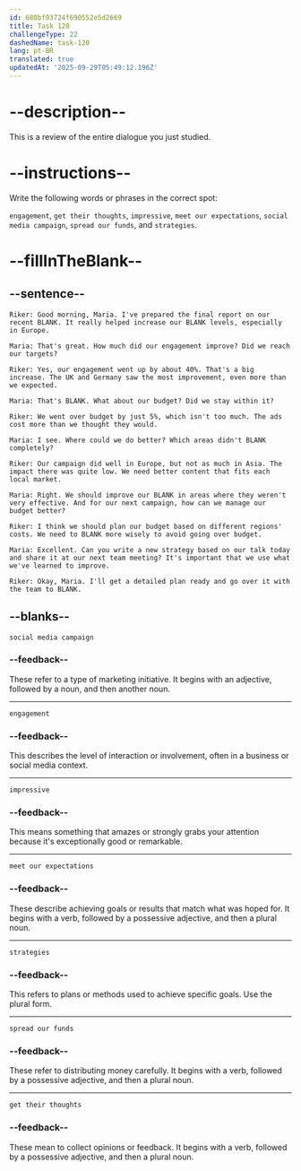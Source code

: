```yaml
---
id: 680bf03724f690552e5d2669
title: Task 120
challengeType: 22
dashedName: task-120
lang: pt-BR
translated: true
updatedAt: '2025-09-29T05:49:12.196Z'
---
```


<!-- REVIEW -->

# --description--

This is a review of the entire dialogue you just studied.

# --instructions--

Write the following words or phrases in the correct spot:

`engagement`, `get their thoughts`, `impressive`, `meet our expectations`, `social media campaign`, `spread our funds`, and `strategies`.

# --fillInTheBlank--

## --sentence--

`Riker: Good morning, Maria. I've prepared the final report on our recent BLANK. It really helped increase our BLANK levels, especially in Europe.`

`Maria: That's great. How much did our engagement improve? Did we reach our targets?`

`Riker: Yes, our engagement went up by about 40%. That's a big increase. The UK and Germany saw the most improvement, even more than we expected.`

`Maria: That's BLANK. What about our budget? Did we stay within it?`

`Riker: We went over budget by just 5%, which isn't too much. The ads cost more than we thought they would.`

`Maria: I see. Where could we do better? Which areas didn't BLANK completely?`

`Riker: Our campaign did well in Europe, but not as much in Asia. The impact there was quite low. We need better content that fits each local market.`

`Maria: Right. We should improve our BLANK in areas where they weren't very effective. And for our next campaign, how can we manage our budget better?`

`Riker: I think we should plan our budget based on different regions' costs. We need to BLANK more wisely to avoid going over budget.`

`Maria: Excellent. Can you write a new strategy based on our talk today and share it at our next team meeting? It's important that we use what we've learned to improve.`

`Riker: Okay, Maria. I'll get a detailed plan ready and go over it with the team to BLANK.`

## --blanks--

`social media campaign`

### --feedback--

These refer to a type of marketing initiative. It begins with an adjective, followed by a noun, and then another noun.

---

`engagement`

### --feedback--

This describes the level of interaction or involvement, often in a business or social media context.

---

`impressive`

### --feedback--

This means something that amazes or strongly grabs your attention because it's exceptionally good or remarkable.

---

`meet our expectations`

### --feedback--

These describe achieving goals or results that match what was hoped for. It begins with a verb, followed by a possessive adjective, and then a plural noun.

---

`strategies`

### --feedback--

This refers to plans or methods used to achieve specific goals. Use the plural form.

---

`spread our funds`

### --feedback--

These refer to distributing money carefully. It begins with a verb, followed by a possessive adjective, and then a plural noun.

---

`get their thoughts`

### --feedback--

These mean to collect opinions or feedback. It begins with a verb, followed by a possessive adjective, and then a plural noun.
